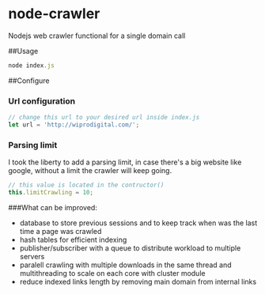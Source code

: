 # node-crawler
Nodejs web crawler functional for a single domain call

##Usage
```javascript
node index.js
```

##Configure
### Url configuration
```javascript
// change this url to your desired url inside index.js
let url = 'http://wiprodigital.com/';

```

### Parsing limit
I took the liberty to add a parsing limit, in case there's a big website like google, without a limit the crawler will keep going.
```javascript
// this value is located in the contructor()
this.limitCrawling = 10;
```


###What can be improved:
* database to store previous sessions and to keep track when was the last time a page was crawled
* hash tables for efficient indexing
* publisher/subscriber with a queue to distribute workload to multiple servers
* paralell crawling with multiple downloads in the same thread and multithreading to scale on each core with cluster module
* reduce indexed links length by removing main domain from internal links


